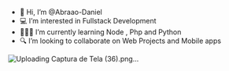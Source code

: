 - 👋 Hi, I’m @Abraao-Daniel
- 💻 I’m interested in Fullstack Development 
- 👨🏽‍💻 I’m currently learning Node , Php and Python
- 🔍 I’m looking to collaborate on  Web Projects and Mobile apps

![Uploading Captura de Tela (36).png…]()

